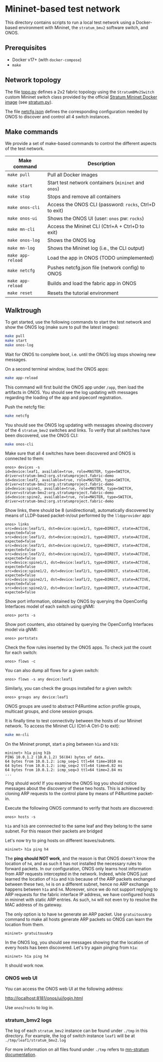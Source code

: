# Mininet-based test network

This directory contains scripts to run a local test network using a
Docker-based environment with Mininet, the `stratum_bmv2` software switch, and
ONOS.

## Prerequisites

* Docker v17+ (with `docker-compose`)
* `make`

## Network topology

The file [topo.py](topo/topo.py) defines a 2x2 fabric topology using the
`StratumBMv2Switch` custom Mininet switch class provided by the official
[Stratum Mininet Docker image][mn-stratum] (see [stratum.py][stratum.py]).

The file [netcfg.json](topo/netcfg.json) defines the corresponding configuration
needed by ONOS to discover and control all 4 switch instances.

## Make commands

We provide a set of make-based commands to control the different aspects of the
test network.

| Make command        | Description                                            |
|---------------------|------------------------------------------------------- |
| `make pull`         | Pull all Docker images                                 |
| `make start`        | Start test network containers (`mininet` and `onos`)   |
| `make stop`         | Stops and remove all containers                        |
| `make onos-cli`     | Access the ONOS CLI (password: `rocks`, Ctrl+D to exit)|
| `make onos-ui`      | Shows the ONOS UI (user: `onos` pw: `rocks`)           |
| `make mn-cli`       | Access the Mininet CLI (Ctrl+A + Ctrl+D to exit)       |
| `make onos-log`     | Shows the ONOS log                                     |
| `make mn-log`       | Shows the Mininet log (i.e., the CLI output)           |
| `make app-reload`   | Load the app in ONOS (TODO unimplemented)              |
| `make netcfg`       | Pushes netcfg.json file (network config) to ONOS       |
| `make app-reload`   | Builds and load the fabric app in ONOS                 |
| `make reset`        | Resets the tutorial environment                        |

## Walktrough

To get started, use the following commands to start the test network and show
the ONOS log (make sure to pull the latest images):

```bash
make pull
make start
make onos-log
```

Wait for ONOS to complete boot, i.e. until the ONOS log stops showing new
messages.

On a second terminal window, load the ONOS apps:

```bash
make app-reload
```

This command will first build the ONOS app under `/app`, then load the artifacts
in ONOS. You should see the log updating with messages regarding the loading of
the app and pipeconf registration.

Push the netcfg file:

```bash
make netcfg
```

You should see the ONOS log updating with messages showing discovery of the 4
`stratum_bmv2` switches and links. To verify that all switches have been
discovered, use the ONOS CLI:

```bash
make onos-cli
```

Make sure that all 4 switches have been discovered and ONOS is connected to
them:

```
onos> devices -s
id=device:leaf1, available=true, role=MASTER, type=SWITCH, driver=stratum-bmv2:org.stratumproject.fabric-demo
id=device:leaf2, available=true, role=MASTER, type=SWITCH, driver=stratum-bmv2:org.stratumproject.fabric-demo
id=device:spine1, available=true, role=MASTER, type=SWITCH, driver=stratum-bmv2:org.stratumproject.fabric-demo
id=device:spine2, available=true, role=MASTER, type=SWITCH, driver=stratum-bmv2:org.stratumproject.fabric-demo
```

Show links, there should be 8 (unidirectional), automatically discovered by
means of LLDP-based packet-in/out performed by the `lldpprovider` app:

```
onos> links
src=device:leaf1/1, dst=device:spine1/1, type=DIRECT, state=ACTIVE, expected=false
src=device:leaf1/2, dst=device:spine2/1, type=DIRECT, state=ACTIVE, expected=false
src=device:leaf2/1, dst=device:spine1/2, type=DIRECT, state=ACTIVE, expected=false
src=device:leaf2/2, dst=device:spine2/2, type=DIRECT, state=ACTIVE, expected=false
src=device:spine1/1, dst=device:leaf1/1, type=DIRECT, state=ACTIVE, expected=false
src=device:spine1/2, dst=device:leaf2/1, type=DIRECT, state=ACTIVE, expected=false
src=device:spine2/1, dst=device:leaf1/2, type=DIRECT, state=ACTIVE, expected=false
src=device:spine2/2, dst=device:leaf2/2, type=DIRECT, state=ACTIVE, expected=false
```

Show port information, obtained by ONOS by querying the OpenConfig Interfaces
model of each switch using gNMI:

```
onos> ports -s
```

Show port counters, also obtained by querying the OpenConfig Interfaces model
via gNMI:

```
onos> portstats
```

Check the flow rules inserted by the ONOS apps. To check just the count for
each switch:

```
onos> flows -c
```

You can also dump all flows for a given switch:

```
onos> flows -s any device:leaf1
```

Similarly, you can check the groups installed for a given switch:

```
onos> groups any device:leaf1
```

ONOS groups are used to abstract P4Runtime action profile groups, multicast
groups, and clone session groups.

It is finally time to test connectivity between the hosts of our Mininet
network. To access the Mininet CLI (Ctrl-A Ctrl-D to exit):

```bash
make mn-cli
```

On the Mininet prompt, start a ping between `h1a` and `h1b`:

```
mininet> h1a ping h1b
PING 10.0.1.2 (10.0.1.2) 56(84) bytes of data.
64 bytes from 10.0.1.2: icmp_seq=1 ttl=64 time=1010 ms
64 bytes from 10.0.1.2: icmp_seq=2 ttl=64 time=6.82 ms
64 bytes from 10.0.1.2: icmp_seq=3 ttl=64 time=2.84 ms
...
```

Ping should work! If you examine the ONOS log you should notice messages about
the discovery of these two hosts. This is achieved by cloning ARP requests to
the control plane by means of P4Runtime packet-in.

Execute the following ONOS command to verify that hosts are discovered:

```
onos> hosts -s
```

`h1a` and `h1b` are connnected to the same leaf and they belong to the same
subnet. For this reason their packets are bridged

Let's now try to ping hosts on different leaves/subnets.

```
mininet> h1a ping h4
```

The **ping should NOT work**, and the reason is that ONOS doesn't know the
location of `h4`, and as such it has not installed the necessary rules to
forward packets. In our configuration, ONOS only learns host information from
ARP requests intercepted in the network. Indeed, while ONOS just learned the
location of `h1a` and `h1b` because of the ARP packets exchanged between these
two, `h4` is on a different subnet, hence no ARP exchange happens between `h1a`
and `h4`. Moreover, since we do not support replying to ARP requests for the
fabric interface IP address, we have configured hosts in mininet with static ARP
entries. As such, `h4` will not even try to resolve the MAC address of its
gateway.

The only option is to have `h4` generate an ARP packet. Use `gratuitousArp` command
to make all hosts generate ARP packets so ONOS can learn the location from them.

```
mininet> gratuitousArp
```

In the ONOS log, you should see messages showing that the location of every hosts has
been discovered. Let's try again pinging from `h1a`:

```
mininet> h1a ping h4
```

It should work now.

### ONOS web UI

You can access the ONOS web UI at the following address:

<http://localhost:8181/onos/ui/login.html>

Use `onos`/`rocks` to log in.

### stratum_bmv2 logs

The log of each `stratum_bmv2` instance can be found under `./tmp` in this
directory. For example, the log of switch instance `leaf1` will be at
`./tmp/leaf1/stratum_bmv2.log`

For more information on all files found under `./tmp` refers to [mn-stratum
documentation][mn-stratum-tmp].


[mn-stratum]: https://github.com/opennetworkinglab/stratum/tree/master/tools/mininet
[stratum.py]: https://github.com/opennetworkinglab/stratum/tree/master/tools/mininet/stratum.py
[mn-stratum-tmp]: https://github.com/opennetworkinglab/stratum/tree/master/tools/mininet#logs-and-other-temporary-files
